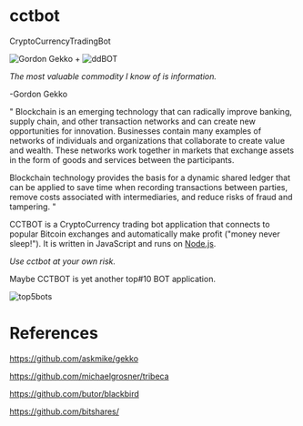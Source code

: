 # cctbot
CryptoCurrencyTradingBot

![Gordon Gekko](http://mikevanrossum.nl/static/gekko.jpg) + ![ddBOT](https://raw.githubusercontent.com/yangboz/DeepDetectMessager/master/ChatBotJSQMessager/Resources/icon-83.5%402x.png)

*The most valuable commodity I know of is information.*

-Gordon Gekko

"
Blockchain is an emerging technology that can radically improve banking, supply chain, and other transaction networks and can create new opportunities for innovation. Businesses contain many examples of networks of individuals and organizations that collaborate to create value and wealth. These networks work together in markets that exchange assets in the form of goods and services between the participants.

Blockchain technology provides the basis for a dynamic shared ledger that can be applied to save time when recording transactions between parties, remove costs associated with intermediaries, and reduce risks of fraud and tampering.
"

CCTBOT is a CryptoCurrency trading bot application that connects to popular Bitcoin exchanges and automatically make profit ("money never sleep!"). It is written in JavaScript and runs on [Node.js](http://nodejs.org).

*Use cctbot at your own risk.*

Maybe CCTBOT is yet another top#10 BOT application.

![top5bots](https://raw.githubusercontent.com/yangboz/cctbot/master/top5bots.jpg)

# References

https://github.com/askmike/gekko 

https://github.com/michaelgrosner/tribeca

https://github.com/butor/blackbird

https://github.com/bitshares/

